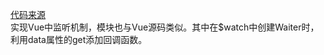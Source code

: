 [代码来源](https://segmentfault.com/a/1190000004384515)<br/>
实现Vue中监听机制，模块也与Vue源码类似。其中在$watch中创建Waiter时，利用data属性的get添加回调函数。
